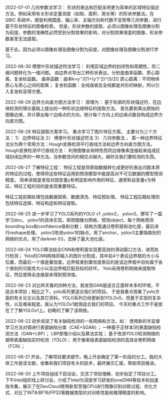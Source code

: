 2022-07-01
几何参数法学习：
形状的表达和匹配采用更为简单的区域特征描述方法，例如采用有关形状定量测度（如矩、面积、周长等）的形状参数法。在 QBIC 系统中，便是利用圆度、偏心率、主轴方向和代数不变矩等几何参数，进行基于形状特征的图像检索。
但是，形状参数的提取，必须以图像处理及图像分割为前提，参数的准确性必然受到分割效果的影响，对分割效果很差的图像，形状参数甚至无法提取。

基于此，因为必须以图像处理及图像分割为前提，对图像处理及图像分割进行学习。

2022-06-30
傅里叶形状描述符法学习：
利用区域边界的封闭性和周期性，将二维问题转化为一维问题。
由边界点导出三种形状表达，分别是曲率函数、质心距离、复坐标函数。
曲率函数：曲率k=y''/[(1+(y')^2)^(3/2)]
质心距离：不同物体质心与质心之间的距离；
复坐标函数：全纯或者反全纯都是共形的映射，所以引入复坐标显得方便。


2022-06-29
边界方向直方图方法学习：
原理为：
基于轮廓的形状描述符，在边缘检测的理论基础上提出的一种形状边缘特征的提取方法。
首先要剥离出原始的图像边缘，并计算出每个边缘点的方向，统计每个方向上的边缘点数目构成边界方向直方图。


2022-06-28
特征提取方案学习。
重点学习了图片特征方案。
主要分为三个方法：
1）	边界特征法
2）	傅里叶形状描述符法
3）	几何参数法
。
第一种边界特征法分为两个常用方法：Hough变换检测平行直线方法和边界方向直方图方法。
Hough变换检测平行直线方法：
利用图像全局特性而将边缘像素连接起来组成区域封闭边界的一种方法。当参数空间的相交点越大，越符合我们要检测的东西。

2022-06-27
了解特征工程：
特征工程是将原始数据转化成更好的表达问题本质的特征的过程，使得将这些特征运用到预测模型中能提高对不可见数据的模型预测精度。
简单讲就是发现对因变量y有明显影响作用的特征，通常称自变量x为特征，特征工程的目的是发现重要特征。

特征工程前期处理包括数据探索、数据清洗、特征预处理。
特征工程后期处理则包括特征选择、特征构造和特征提取。

2022-06-25
进一步学习了YOLO系列的YOLO v1 ,yolov2， yolov3，撰写了一篇学习doc。
yolov1的具体实现，即把图像分网格，预测object，每个网格预测bounding box和confidence值和分数；
结构方面通过卷积层和池化层，最后进行reshape处理。
yolov2改进yolov1的缺点，用了anchor，yolov3主要吸取别的网络的优点，用了darknet-53，去掉了最大池化层。


2022-06-24
YOLO算法结合CNN和卷积层实现更高效的滑动窗口方法，进而执行检测；
Yolo的CNN网络将输入的图片分割成，其中前4个表征边界框的大小与位置，而最后一个值是置信度。边界框类别置信度表征的是该边界框中目标属于各个类别的可能性大小以及边界框匹配目标的好坏。
Yolo采用卷积网络来提取特征，然后使用全连接层来得到预测值。

2022-06-23
对比昨天看的四种方法，我发现GAN是适合正面样本多的环境，不适合本项目；相比之下，yolo系列更适合我们的项目。
于是我重点观看了yolo方面的有关论文以及其它资料。YOLO系列已经更新到YOLOv5，而基于实现的复杂性，以及难易程度。我认为YOLOv1就很适合我们的项目。
今天的重点工作于是放在了了解YOLOv1上。初略的了解了该网络。

2022-06-22
初步阅读了有关缺陷检测的一些网络和方法，如：
使用新的半监督学习方法对钢进行表面缺陷分类（CAE+SGAN）；
一种基于正样本|的表面缺陷检测方法（GAN+LBP）；
 LBP原理介绍以及算法实现； 
基于改进YOLO检测网络的钢带表面缺陷实时检测（YOLO)；
用于像素级表面缺陷检测的高效全卷积网络（FCN）；

2022-06-21
开会，了解项目要求细节，晚上开会确定了第一阶段的分工。我的大体工作是读文献，收集和我们项目有关的技术，最终展示汇报，帮助项目推进。

2022-06-20
上午项目组线下启动会，交流了项目理解、初步拟定了项目分工。
下午Intel组织线上研讨会，介绍了Intel为深度学习研发的oneDNN等技术和加速指令集，展示了在DevCloud使用新型至强CPU进行图像识别训练过程、优化方式、对比了INT8/BF16/FP32等数据类型的对训练性能和推理精度的影响。
